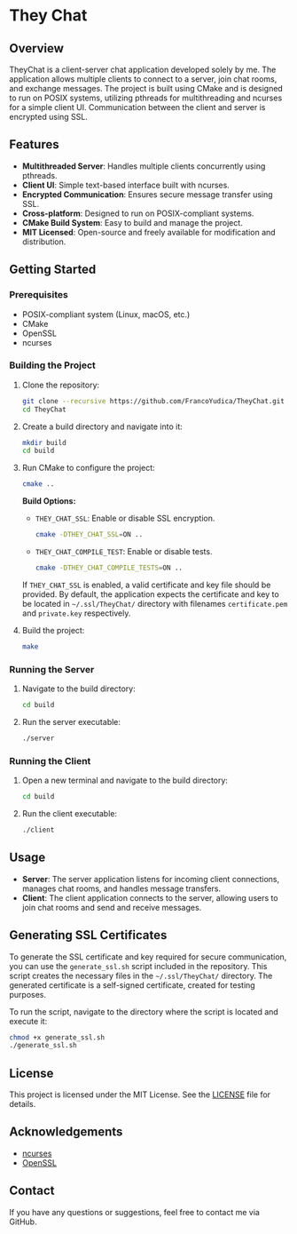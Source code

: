 # They Chat

## Overview

TheyChat is a client-server chat application developed solely by me. The application allows multiple clients to connect to a server, join chat rooms, and exchange messages. The project is built using CMake and is designed to run on POSIX systems, utilizing pthreads for multithreading and ncurses for a simple client UI. Communication between the client and server is encrypted using SSL.

## Features

- **Multithreaded Server**: Handles multiple clients concurrently using pthreads.
- **Client UI**: Simple text-based interface built with ncurses.
- **Encrypted Communication**: Ensures secure message transfer using SSL.
- **Cross-platform**: Designed to run on POSIX-compliant systems.
- **CMake Build System**: Easy to build and manage the project.
- **MIT Licensed**: Open-source and freely available for modification and distribution.

## Getting Started

### Prerequisites

- POSIX-compliant system (Linux, macOS, etc.)
- CMake
- OpenSSL
- ncurses

### Building the Project

1. Clone the repository:
    ```sh
    git clone --recursive https://github.com/FrancoYudica/TheyChat.git
    cd TheyChat
    ```

2. Create a build directory and navigate into it:
    ```sh
    mkdir build
    cd build
    ```

3. Run CMake to configure the project:
    ```sh
    cmake ..
    ```

    **Build Options:**
    - `THEY_CHAT_SSL`: Enable or disable SSL encryption.
      ```sh
      cmake -DTHEY_CHAT_SSL=ON ..
      ```
    - `THEY_CHAT_COMPILE_TEST`: Enable or disable tests.
      ```sh
      cmake -DTHEY_CHAT_COMPILE_TESTS=ON ..
      ```

    If `THEY_CHAT_SSL` is enabled, a valid certificate and key file should be provided. By default, the application expects the certificate and key to be located in `~/.ssl/TheyChat/` directory with filenames `certificate.pem` and `private.key` respectively.

4. Build the project:
    ```sh
    make
    ```

### Running the Server

1. Navigate to the build directory:
    ```sh
    cd build
    ```

2. Run the server executable:
    ```sh
    ./server
    ```

### Running the Client

1. Open a new terminal and navigate to the build directory:
    ```sh
    cd build
    ```

2. Run the client executable:
    ```sh
    ./client
    ```

## Usage

- **Server**: The server application listens for incoming client connections, manages chat rooms, and handles message transfers.
- **Client**: The client application connects to the server, allowing users to join chat rooms and send and receive messages.

## Generating SSL Certificates

To generate the SSL certificate and key required for secure communication, you can use the `generate_ssl.sh` script included in the repository. This script creates the necessary files in the `~/.ssl/TheyChat/` directory. The generated certificate is a self-signed certificate, created for testing purposes.

To run the script, navigate to the directory where the script is located and execute it:

```sh
chmod +x generate_ssl.sh
./generate_ssl.sh
```
## License

This project is licensed under the MIT License. See the [LICENSE](LICENSE) file for details.

## Acknowledgements

- [ncurses](https://invisible-island.net/ncurses/)
- [OpenSSL](https://www.openssl.org/)

## Contact

If you have any questions or suggestions, feel free to contact me via GitHub.
